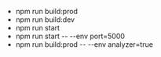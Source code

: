 - npm run build:prod
- npm run build:dev
- npm run start
- npm run start -- --env port=5000
- npm run build:prod -- --env analyzer=true